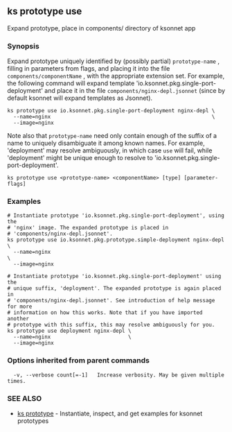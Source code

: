 ## ks prototype use

Expand prototype, place in components/ directory of ksonnet app

### Synopsis


Expand prototype uniquely identified by (possibly partial) `prototype-name` ,
filling in parameters from flags, and placing it into the file
 `components/componentName` , with the appropriate extension set. For example, the
following command will expand template 'io.ksonnet.pkg.single-port-deployment'
and place it in the file `components/nginx-depl.jsonnet` (since by default
ksonnet will expand templates as Jsonnet).

    ks prototype use io.ksonnet.pkg.single-port-deployment nginx-depl \
      --name=nginx                                                    \
      --image=nginx

Note also that `prototype-name` need only contain enough of the suffix of a name
to uniquely disambiguate it among known names. For example, 'deployment' may
resolve ambiguously, in which case `use` will fail, while 'deployment' might be
unique enough to resolve to 'io.ksonnet.pkg.single-port-deployment'.

```
ks prototype use <prototype-name> <componentName> [type] [parameter-flags]
```

### Examples

```
# Instantiate prototype 'io.ksonnet.pkg.single-port-deployment', using the
# 'nginx' image. The expanded prototype is placed in
# 'components/nginx-depl.jsonnet'.
ks prototype use io.ksonnet.pkg.prototype.simple-deployment nginx-depl \
  --name=nginx                                                         \
  --image=nginx

# Instantiate prototype 'io.ksonnet.pkg.single-port-deployment' using the
# unique suffix, 'deployment'. The expanded prototype is again placed in
# 'components/nginx-depl.jsonnet'. See introduction of help message for more
# information on how this works. Note that if you have imported another
# prototype with this suffix, this may resolve ambiguously for you.
ks prototype use deployment nginx-depl \
  --name=nginx                         \
  --image=nginx
```

### Options inherited from parent commands

```
  -v, --verbose count[=-1]   Increase verbosity. May be given multiple times.
```

### SEE ALSO
* [ks prototype](ks_prototype.md)	 - Instantiate, inspect, and get examples for ksonnet prototypes


